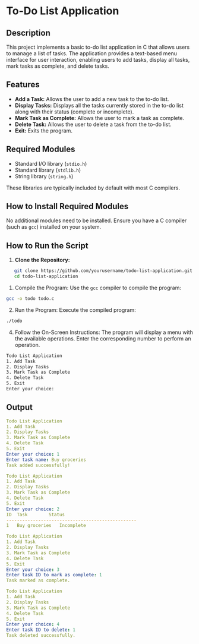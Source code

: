# To-Do List Application

## Description
This project implements a basic to-do list application in C that allows users to manage a list of tasks. The application provides a text-based menu interface for user interaction, enabling users to add tasks, display all tasks, mark tasks as complete, and delete tasks.

## Features
- **Add a Task:** Allows the user to add a new task to the to-do list.
- **Display Tasks:** Displays all the tasks currently stored in the to-do list along with their status (complete or incomplete).
- **Mark Task as Complete:** Allows the user to mark a task as complete.
- **Delete Task:** Allows the user to delete a task from the to-do list.
- **Exit:** Exits the program.

## Required Modules
- Standard I/O library (`stdio.h`)
- Standard library (`stdlib.h`)
- String library (`string.h`)

These libraries are typically included by default with most C compilers.

## How to Install Required Modules

No additional modules need to be installed. Ensure you have a C compiler (such as `gcc`) installed on your system.

## How to Run the Script

1. **Clone the Repository:**

```sh
   git clone https://github.com/yourusername/todo-list-application.git
   cd todo-list-application
```
1. Compile the Program:
Use the `gcc` compiler to compile the program:
```bash 
gcc -o todo todo.c
```
2. Run the Program:
Execute the compiled program:
```bash 
./todo
```
4. Follow the On-Screen Instructions:
The program will display a menu with the available operations. Enter the corresponding number to perform an operation.
```bash
Todo List Application
1. Add Task
2. Display Tasks
3. Mark Task as Complete
4. Delete Task
5. Exit
Enter your choice: 
```

## Output
```yaml
Todo List Application
1. Add Task
2. Display Tasks
3. Mark Task as Complete
4. Delete Task
5. Exit
Enter your choice: 1
Enter task name: Buy groceries
Task added successfully!

Todo List Application
1. Add Task
2. Display Tasks
3. Mark Task as Complete
4. Delete Task
5. Exit
Enter your choice: 2
ID	Task		Status
-------------------------------------------------
1	Buy groceries	Incomplete

Todo List Application
1. Add Task
2. Display Tasks
3. Mark Task as Complete
4. Delete Task
5. Exit
Enter your choice: 3
Enter task ID to mark as complete: 1
Task marked as complete.

Todo List Application
1. Add Task
2. Display Tasks
3. Mark Task as Complete
4. Delete Task
5. Exit
Enter your choice: 4
Enter task ID to delete: 1
Task deleted successfully.
```
